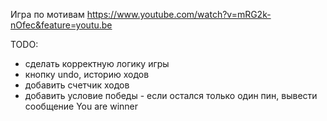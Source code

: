 Игра по мотивам https://www.youtube.com/watch?v=mRG2k-nOfec&feature=youtu.be

TODO:
- сделать корректную логику игры
- кнопку undo, историю ходов
- добавить счетчик ходов
- добавить условие победы - если остался только один пин, вывести сообщение You are winner